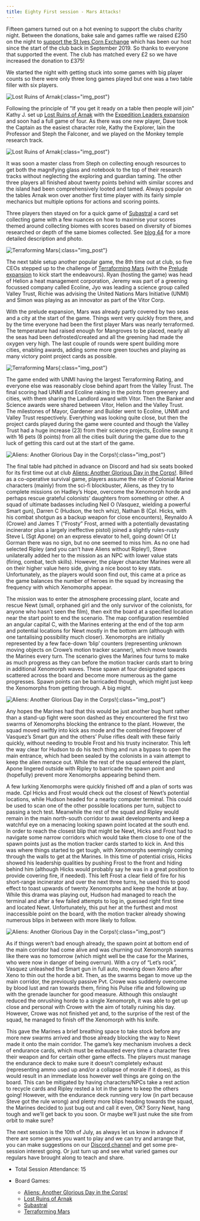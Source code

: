 ```yaml
---
title: Eighty First session - Mars Attacks!
---
```


Fifteen gamers turned out on a hot evening to support the clubs charity night. Between the donations, bake sale and games raffle we raised £250 on the night to [support the St Ives Corn Exchange][Fund] which has been our host since the start of the club back in September 2019. So thanks to everyone that supported the event. The club has matched every £2 so we have increased the donation to £375! 

We started the night with getting stuck into some games with big player counts so there were only three long games played but one was a two table filler with six players.

![Lost Ruins of Arnak](/images/posts/2024_06_26/Arnak01.jpg "Lost Ruins of Arnak"){:class="img_post"}

Following the principle of "If you get it ready on a table then people will join" Kathy J. set up [Lost Ruins of Arnak][LRA] with the [Expedition Leaders expansion][LRAEL] and soon had a full game of four. As there was one new player, Dave took the Captain as the easiest character role, Kathy the Explorer, Iain the Professor and Steph the Falconer, and we played on the Monkey temple research track.

![Lost Ruins of Arnak](/images/posts/2024_06_26/Arnak02.jpg "Lost Ruins of Arnak"){:class="img_post"}

It was soon a master class from Steph on collecting enough resources to get both the magnifying glass and notebook to the top of their research tracks without neglecting the exploring and guardian taming. The other three players all finished about twenty points behind with similar scores and the island had been comprehensively looted and tamed. Always popular on the tables Arnak won over another first time player with its fairly simple mechanics but multiple options for actions and scoring points.

Three players then stayed on for a quick game of [Subastral][SA] a card set collecting game with a few nuances on how to maximise your scores themed around collecting biomes with scores based on diversity of biomes researched or depth of the same biomes collected. See [blog 44][44] for a more detailed description and photo. 

![Terraforming Mars](/images/posts/2024_06_26/TerraformingMars01.jpg "Terraforming Mars"){:class="img_post"}

The next table setup another popular game, the 8th time out at club, so five CEOs stepped up to the challenge of [Terraforming Mars][TM] (with the [Prelude expansion][TMP] to kick start the endeavours). Ryan (hosting the game) was head of Helion a heat management corporation, Jeremy was part of a greening focussed company called Ecoline, Jyo was leading a science group called Valley Trust, Richie was advising the United Nations Mars Initiative (UNMI) and Simon was playing as an innovator as part of the Vitor Corp.

With the prelude expansion, Mars was already partly covered by two seas and a city at the start of the game. Things went very quickly from there, and by the time everyone had been the first player Mars was nearly terraformed. The temperature had raised enough for Mangroves to be placed, nearly all the seas had been defrosted/created and all the greening had made the oxygen very high. The last couple of rounds were spent building more cities, enabling awards, adding some more green touches and playing as many victory point project cards as possible.

![Terraforming Mars](/images/posts/2024_06_26/TerraformingMars02.jpg "Terraforming Mars"){:class="img_post"}

The game ended with UNMI having the largest Terraforming Rating, and everyone else was reasonably close behind apart from the Valley Trust. The final scoring had UNMI and Ecoline raking in the points from greenery and cities, with them sharing the Landlord award with Vitor. Then the Banker and Science awards were shared between Vitor, Helion and the Valley Trust. The milestones of Mayor, Gardener and Builder went to Ecoline, UNMI and Valley Trust respectively. Everything was looking quite close, but then the project cards played during the game were counted and though the Valley Trust had a huge increase (23) from their science projects, Ecoline swung it with 16 pets (8 points) from all the cities built during the game due to the luck of getting this card out at the start of the game.

![Aliens: Another Glorious Day in the Corps!](/images/posts/2024_06_26/Aliens01.jpg "Aliens: Another Glorious Day in the Corps!"){:class="img_post"}

The final table had pitched in advance on Discord and had six seats booked for its first time out at club [Aliens: Another Glorious Day in the Corps!][AGC]. Billed as a co-operative survival game, players assume the role of Colonial Marine characters (mainly) from the sci-fi blockbuster, Aliens, as they try to complete missions on Hadley’s Hope, overcome the Xenomorph horde and perhaps rescue grateful colonists’ daughters from something or other. A squad of ultimate badasses including Neil O (Vasquez, wielding a powerful Smart gun), Darren C (Hudson, the tech whiz), Nathan B (Cpl. Hicks, with his combat shotgun as a backup weapon for close encounters), Reynaldo A (Crowe) and James T (“Frosty” Frost, armed with a potentially devastating incinerator plus a largely ineffective pistol) joined a slightly rules-rusty Steve L (Sgt Apone) on an express elevator to hell, going down! Of Lt Gorman there was no sign, but no one seemed to miss him. As no one had selected Ripley (and you can’t have Aliens without Ripley!), Steve unilaterally added her to the mission as an NPC with lower value stats (firing, combat, tech skills).  However, the player character Marines were all on their higher value hero side, giving a nice boost to key stats.  Unfortunately, as the players would soon find out, this came at a price as the game balances the number of heroes in the squad by increasing the frequency with which Xenomorphs appear.

The mission was to enter the atmosphere processing plant, locate and rescue Newt (small, orphaned girl and the only survivor of the colonists, for anyone who hasn’t seen the film), then exit the board at a specified location near the start point to end the scenario. The map configuration resembled an angular capital C, with the Marines entering at the end of the top arm and potential locations for Newt mostly in the bottom arm (although with one tantalising possibility much closer). Xenomorphs are initially represented by a few face-down ‘blip’ counters (representing unknown moving objects on Crowe’s motion tracker scanner), which move towards the Marines every turn.  The scenario gives the Marines four turns to make as much progress as they can before the motion tracker cards start to bring in additional Xenomorph waves. These spawn at four designated spaces scattered across the board and become more numerous as the game progresses. Spawn points can be barricaded though, which might just keep the Xenomorphs from getting through. A big might.    

![Aliens: Another Glorious Day in the Corps!](/images/posts/2024_06_26/Aliens02.jpg "Aliens: Another Glorious Day in the Corps!"){:class="img_post"}

Any hopes the Marines had that this would be just another bug hunt rather than a stand-up fight were soon dashed as they encountered the first two swarms of Xenomorphs blocking the entrance to the plant. However, the squad moved swiftly into kick ass mode and the combined firepower of Vasquez’s Smart gun and the others’ Pulse rifles dealt with these fairly quickly, without needing to trouble Frost and his trusty incinerator. This left the way clear for Hudson to do his tech thing and run a bypass to open the main entrance, which had been sealed by the colonists in a vain attempt to keep the alien menace out. While the rest of the squad entered the plant, Apone lingered outside with Ripley to barricade the spawn point and (hopefully) prevent more Xenomorphs appearing behind them.  

A few lurking Xenomorphs were quickly finished off and a plan of sorts was made. Cpl Hicks and Frost would check out the closest of Newt’s potential locations, while Hudson headed for a nearby computer terminal.  This could be used to scan one of the other possible locations per turn, subject to passing a tech test. Meanwhile the rest of the squad and Ripley would remain in the main north-south corridor to await developments and keep a watchful eye on a menacing looking spawn point located at the south end. In order to reach the closest blip that might be Newt, Hicks and Frost had to navigate some narrow corridors which would take them close to one of the spawn points just as the motion tracker cards started to kick in. And this was where things started to get tough, with Xenomorphs seemingly coming through the walls to get at the Marines. In this time of potential crisis, Hicks showed his leadership qualities by pushing Frost to the front and hiding behind him (although Hicks would probably say he was in a great position to provide covering fire, if needed).  This left Frost a clear field of fire for his short-range incinerator and over the next three turns, he used this to good effect to toast upwards of twenty Xenomorphs and keep the horde at bay. While this drama was playing out, Hudson had managed to reach the terminal and after a few failed attempts to log in, guessed right first time and located Newt. Unfortunately, this put her at the furthest and most inaccessible point on the board, with the motion tracker already showing numerous blips in between with more likely to follow.  

![Aliens: Another Glorious Day in the Corps!](/images/posts/2024_06_26/Aliens03.jpg "Aliens: Another Glorious Day in the Corps!"){:class="img_post"}

As if things weren’t bad enough already, the spawn point at bottom end of the main corridor had come alive and was churning out Xenomorph swarms like there was no tomorrow (which might well be the case for the Marines, who were now in danger of being overrun). With a cry of “Let’s rock”, Vasquez unleashed the Smart gun in full auto, mowing down Xeno after Xeno to thin out the horde a bit. Then, as the swarms began to move up the main corridor, the previously passive Pvt. Crowe was suddenly overcome by blood lust and ran towards them, firing his Pulse rifle and following up with the grenade launcher for good measure.  Although this onslaught reduced the onrushing horde to a single Xenomorph, it was able to get up close and personal with Crowe with the aim of totally ruining his day. However, Crowe was not finished yet and, to the surprise of the rest of the squad, he managed to finish off the Xenomorph with his knife.

This gave the Marines a brief breathing space to take stock before any more new swarms arrived and those already blocking the way to Newt made it onto the main corridor.  The game’s key mechanism involves a deck of endurance cards, which must be exhausted every time a character fires their weapon and for certain other game effects. The players must manage the endurance deck to make sure it doesn’t completely exhaust (representing ammo used up and/or a collapse of morale if it does), as this would result in an immediate loss however well things are going on the board. This can be mitigated by having characters/NPCs take a rest action to recycle cards and Ripley rested a lot in the game to keep the others going! However, with the endurance deck running very low (in part because Steve got the rule wrong) and plenty more blips heading towards the squad, the Marines decided to just bug out and call it even, OK? Sorry Newt, hang tough and we’ll get back to you soon. Or maybe we’ll just nuke the site from orbit to make sure?   

The next session is the 10th of July, as always let us know in advance if there are some games you want to play and we can try and arrange that, you can make suggestions on our [Discord channel][Contact] and get some pre-session interest going. Or just turn up and see what varied games our regulars have brought along to teach and share.

* Total Session Attendance: 15
* Board Games:

	 * [Aliens: Another Glorious Day in the Corps!][AGC]
	 * [Lost Ruins of Arnak][LRA]
	 * [Subastral][SA]
	 * [Terraforming Mars][TM]

	
[44]: /2022/11/30/fortyfourth-session.html

[AGC]: {{site.data.BoardGameLinks.AliensAnotherGloriousDayInTheCorps.Link}}
[LRA]: {{site.data.BoardGameLinks.LostRuinsOfArnak.Link}}
[LRAEL]: {{site.data.BoardGameLinks.LostRuinsOfArnakExpeditionLeaders.Link}}
[SA]: {{site.data.BoardGameLinks.Subastral.Link}}
[TM]: {{site.data.BoardGameLinks.TerraformingMars.Link}}
[TMP]: {{site.data.BoardGameLinks.TerraformingMarsPrelude.Link}}

[Fund]: https://www.justgiving.com/crowdfunding/thecornexchange 

[Contact]: /Contact.html


